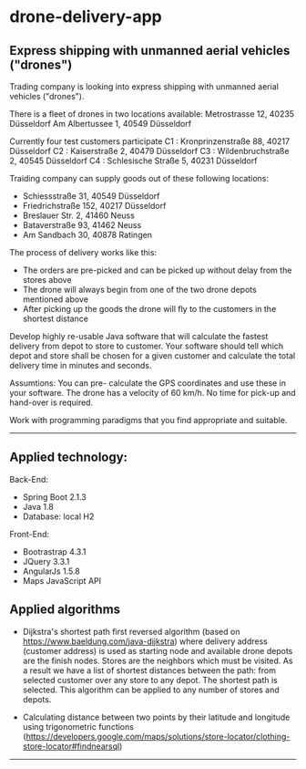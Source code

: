 # drone-delivery-app
Express shipping with unmanned aerial vehicles ("drones")
--------------------------------------------------------


Trading company is looking into express shipping with unmanned aerial vehicles ("drones").

There is a fleet of drones in two locations available:
Metrostrasse 12, 40235 Düsseldorf
Am Albertussee 1, 40549 Düsseldorf

Currently four test customers participate
C1 : Kronprinzenstraße 88, 40217 Düsseldorf
C2 : Kaiserstraße 2, 40479 Düsseldorf
C3 : Wildenbruchstraße 2, 40545 Düsseldorf
C4 : Schlesische Straße 5, 40231 Düsseldorf

Traiding company can supply goods out of these following locations:

- Schiessstraße 31, 40549 Düsseldorf
- Friedrichstraße 152, 40217 Düsseldorf
- Breslauer Str. 2, 41460 Neuss
- Bataverstraße 93, 41462 Neuss
- Am Sandbach 30, 40878 Ratingen

The process of delivery works like this:
- The orders are pre-picked and can be picked up without delay from the stores above
- The drone will always begin from one of the two drone depots mentioned above
- After picking up the goods the drone will fly to the customers in the shortest distance

Develop highly re-usable Java software that will calculate the fastest delivery from depot to store to customer.
Your software should tell which depot and store shall be chosen for a given customer and calculate the total delivery time in minutes and seconds.

Assumtions: You can pre- calculate the GPS coordinates and use these in your software.
The drone has a velocity of 60 km/h. No time for pick-up and hand-over is required.

Work with programming paradigms that you find appropriate and suitable.

--------------------

Applied technology:
-------------------

Back-End:

* Spring Boot 2.1.3
* Java 1.8
* Database: local H2

Front-End:

* Bootrastrap 4.3.1
* JQuery 3.3.1
* AngularJs 1.5.8
* Maps JavaScript API

Applied algorithms
------------------

* Dijkstra's shortest path first reversed algorithm (based on https://www.baeldung.com/java-dijkstra) where delivery address (customer address) is used as starting node and available drone depots are the finish nodes. Stores are the neighbors which must be visited. As a result we have a list of shortest distances between the path: from selected customer over any store to any depot. The shortest path is selected. This algorithm can be applied to any number of stores and depots.

* Calculating distance between two points by their latitude and longitude using trigonometric functions (https://developers.google.com/maps/solutions/store-locator/clothing-store-locator#findnearsql)

--------------------

